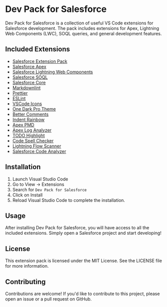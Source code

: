 # Dev Pack for Salesforce

Dev Pack for Salesforce is a collection of useful VS Code extensions for Salesforce development. The pack includes extensions for Apex, Lightning Web Components (LWC), SOQL queries, and general development features.

## Included Extensions

- [Salesforce Extension Pack](https://marketplace.visualstudio.com/items?itemName=salesforce.salesforcedx-vscode-extension-pack)
- [Salesforce Apex](https://marketplace.visualstudio.com/items?itemName=salesforce.salesforcedx-vscode-apex)
- [Salesforce Lightning Web Components](https://marketplace.visualstudio.com/items?itemName=salesforce.salesforcedx-vscode-lwc)
- [Salesforce SOQL](https://marketplace.visualstudio.com/items?itemName=salesforce.salesforcedx-vscode-soql)
- [Salesforce Core](https://marketplace.visualstudio.com/items?itemName=salesforce.salesforcedx-vscode-core)
- [Markdownlint](https://marketplace.visualstudio.com/items?itemName=DavidAnson.vscode-markdownlint)
- [Prettier](https://marketplace.visualstudio.com/items?itemName=esbenp.prettier-vscode)
- [ESLint](https://marketplace.visualstudio.com/items?itemName=dbaeumer.vscode-eslint)
- [VSCode Icons](https://marketplace.visualstudio.com/items?itemName=vscode-icons-team.vscode-icons)
- [One Dark Pro Theme](https://marketplace.visualstudio.com/items?itemName=zhuangtongfa.Material-theme)
- [Better Comments](https://marketplace.visualstudio.com/items?itemName=aaron-bond.better-comments)
- [Indent Rainbow](https://marketplace.visualstudio.com/items?itemName=oderwat.indent-rainbow)
- [Apex PMD](https://marketplace.visualstudio.com/items?itemName=chuckjonas.apex-pmd)
- [Apex Log Analyzer](https://marketplace.visualstudio.com/items?itemName=financialforce.lana)
- [TODO Highlight](https://marketplace.visualstudio.com/items?itemName=wayou.vscode-todo-highlight)
- [Code Spell Checker](https://marketplace.visualstudio.com/items?itemName=streetsidesoftware.code-spell-checker)
- [Lightning Flow Scanner](https://marketplace.visualstudio.com/items?itemName=ForceConfigControl.lightningflowscanner)
- [Salesforce Code Analyzer](https://marketplace.visualstudio.com/items?itemName=salesforce.sfdx-code-analyzer-vscode)

## Installation

1. Launch Visual Studio Code
2. Go to View → Extensions
3. Search for `Dev Pack for Salesforce`
4. Click on Install
5. Reload Visual Studio Code to complete the installation.

## Usage

After installing Dev Pack for Salesforce, you will have access to all the included extensions. Simply open a Salesforce project and start developing!

## License

This extension pack is licensed under the MIT License. See the LICENSE file for more information.

## Contributing

Contributions are welcome! If you'd like to contribute to this project, please open an issue or a pull request on GitHub.